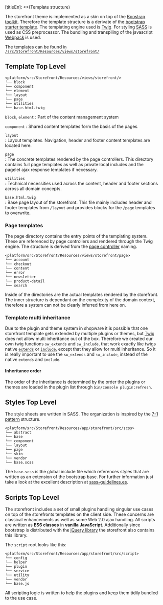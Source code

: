 [titleEn]: <>(Template structure)

The storefront theme is implemented as a skin on top of the [Boostrap toolkit](https://getbootstrap.com/). Therefore the template structure is a derivate of the [bootstrap starter template](https://getbootstrap.com/docs/4.3/getting-started/introduction/#starter-template). 
The templating engine used is [Twig](https://twig.symfony.com/).
For styling [SASS](https://sass-lang.com/) is used as CSS preprocessor.
The bundling and transpiling of the javascript [Webpack](https://webpack.js.org/) is used.

The templates can be found in [`/src/Storefront/Resources/views/storefront/`](https://github.com/shopware/platform/tree/master/src/Storefront/Resources/views) 

## Template Top Level 

```
<platform/src/Storefront/Resources/views/storefront/>
└── block
└── component
└── element
└── layout
└── page
└── utilities
└── base.html.twig
```

`block`, `element`
  : Part of the content management system
  
`component`
  : Shared content templates form the basis of the pages.

`layout`  
  : Layout templates. Navigation, header and footer content templates are located here.  

`page`  
  : The concrete templates rendered by the page controllers. This directory contains full page templates as well as private local includes and the pagelet ajax response templates if necessary.  

`utilities`  
  : Technical necessities used across the content, header and footer sections across all domain concepts.   

`base.html.twig`  
  : Base page layout of the storefront. This file mainly includes header and footer templates from `/layout` and provides blocks for the `/page` templates to  overwrite.

### Page templates

The page directory contains the entry points of the templating system. These are referenced by page controllers and rendered through the Twig engine. The structure is derived from the [page controller](https://github.com/shopware/platform/tree/master/src/Storefront/PageController) naming.

```
<platform/src/Storefront/Resources/views/storefront/page>
└── account
└── checkout
└── content
└── error
└── newsletter
└── product-detail
└── search
```

Inside of the directories are the actual templates rendered by the storefront. The inner structure is dependant on the complexity of the domain context, therefore a system can not be clearly inferred from here on.

### Template multi inheritance

Due to the plugin and theme system in shopware it is possible that one storefront template gets extended by multiple plugins or themes, but [Twig](https://twig.symfony.com/) does not allow multi inheritance out of the box. 
Therefore we created our own twig functions `sw_extends` and `sw_include`, that work exactly like twigs native [`extends`](https://twig.symfony.com/doc/2.x/tags/extends.html) or [`include`](https://twig.symfony.com/doc/2.x/tags/include.html), except that they allow for multi inheritance. 
So it is really important to use the `sw_extends` and `sw_include`, instead of the native `extends` and `include`.

#### Inheritance order

The order of the inheritance is determined by the order the plugins or themes are loaded in the plugin list through `bin/console plugin:refresh`.

## Styles Top Level

The style sheets are written in SASS. The organization is inspired by the [7-1 pattern](https://sass-guidelin.es/#architecture) structure. 

```
<platform/src/Storefront/Resources/app/storefront/src/scss>
└── abstract
└── base
└── component
└── layout
└── page
└── skin
└── vendor
└── base.scss
```

The `base.scss` is the global include file which references styles that are written as an extension of the bootstrap base. For further information just take a look at the excellent description at [sass-guidelines.es](https://sass-guidelin.es/#architecture).


## Scripts Top Level

The storefront includes a set of small plugins handling singular use cases on top of the storefronts templates on the client side. These concerns are classical enhancements as well as some Web 2.0 ajax handling. All scripts are written as **ES6 classes** in **vanilla JavaScript**. Additionally since bootstrap is distributed with the [jQuery library](https://jquery.com/) the storefront also contains this library.

The `script` root looks like this: 

```
<platform/src/Storefront/Resources/app/storefront/src/script>
└── config
└── helper
└── plugin
└── service
└── utility
└── vendor
└── base.js
```

All scripting logic is written to help the plugins and keep them tidily bundled to the use case. 




